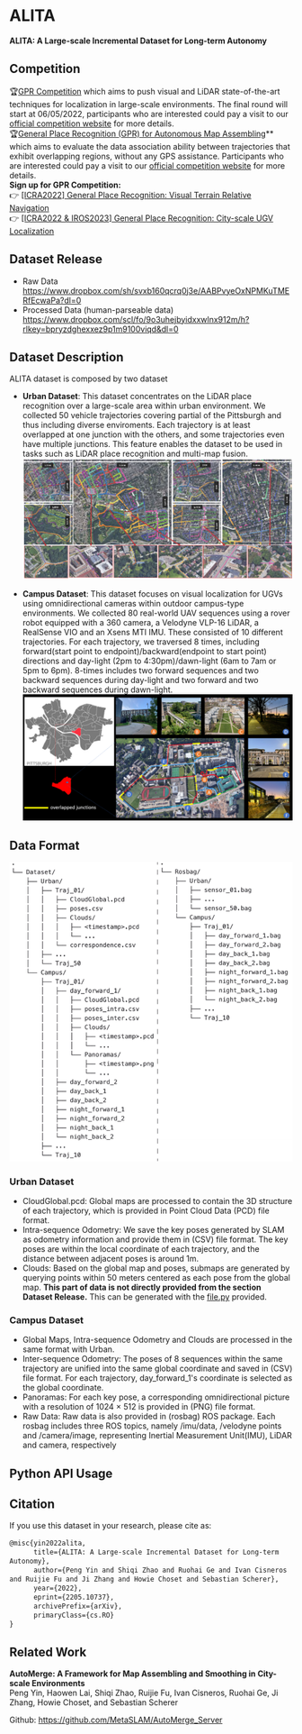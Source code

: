 # ALITA
**ALITA: A Large-scale Incremental Dataset for Long-term Autonomy**

## Competition
:trophy:[GPR Competition](https://github.com/MetaSLAM/GPR_Competition/tree/main) which aims to push visual and LiDAR state-of-the-art techniques for localization in large-scale environments. The final round will start at 06/05/2022, participants who are interested could pay a visit to our [official competition website](https://sites.google.com/andrew.cmu.edu/gpr-competition/) for more details.</br>
:trophy:[General Place Recognition (GPR) for Autonomous Map Assembling](https://metaslam.github.io/competitions/iros2023/)** which aims to evaluate the data association ability between trajectories that exhibit overlapping regions, without any GPS assistance. Participants who are interested could pay a visit to our [official competition website](https://www.aicrowd.com/challenges/icra2022-general-place-recognition-visual-terrain-relative-navigation/) for more details.</br>
  **Sign up for GPR Competition:**</br>
    :point_right: [[ICRA2022] General Place Recognition: Visual Terrain Relative Navigation](https://www.aicrowd.com/challenges/icra2022-general-place-recognition-visual-terrain-relative-navigation/)</br>
  :point_right: [[ICRA2022 & IROS2023] General Place Recognition: City-scale UGV Localization](https://www.aicrowd.com/challenges/icra2022-general-place-recognition-city-scale-ugv-localization/)

## Dataset Release 

* Raw Data https://www.dropbox.com/sh/svxb160qcrq0j3e/AABPvyeOxNPMKuTMERfEcwaPa?dl=0
* Processed Data (human-parseable data) https://www.dropbox.com/scl/fo/9o3uhejbyidxxwlnx912m/h?rlkey=bpryzdghexxez9p1m9100viqd&dl=0
  
## Dataset Description

ALITA dataset is composed by two dataset

- **Urban Dataset**: This dataset concentrates on the LiDAR place recognition over a large-scale area within urban environment. We collected 50 vehicle trajectories covering partial of the Pittsburgh and thus including diverse enviroments. Each trajectory is at least overlapped at one junction with the others, and some trajectories even have multiple junctions. This feature enables the dataset to be used in tasks such as LiDAR place recognition and multi-map fusion.
  ![urban](docs/pics/urban.png)

- **Campus Dataset**: This dataset focuses on visual localization for UGVs using omnidirectional cameras within outdoor campus-type environments. We collected 80 real-world UAV sequences using a rover robot equipped with a 360 camera, a Velodyne VLP-16 LiDAR, a RealSense VIO and an Xsens MTI IMU. These consisted of 10 different trajectories. For each trajectory, we traversed 8 times, including forward(start point to endpoint)/backward(endpoint to start point) directions and day-light (2pm to 4:30pm)/dawn-light (6am to 7am or 5pm to 6pm). 8-times includes two forward sequences and two backward sequences during day-light and two forward and two backward sequences during dawn-light.
  ![campus](docs/pics/campus.png)

## Data Format
![file_structure](docs/pics/file_structure.png)

### Urban Dataset
- CloudGlobal.pcd: Global maps are processed to contain
the 3D structure of each trajectory, which is provided
in Point Cloud Data (PCD) file format.
- Intra-sequence Odometry: We save the key poses
generated by SLAM as odometry information and
provide them in (CSV) file format. The key poses are
within the local coordinate of each trajectory, and the
distance between adjacent poses is around 1m.
- Clouds: Based on the global map and poses, submaps
are generated by querying points within 50 meters
centered as each pose from the global map. **This part
of data is not directly provided from the section Dataset Release.** 
This can be generated with the [file.py](file.py) provided.

### Campus Dataset
- Global Maps, Intra-sequence Odometry and Clouds
are processed in the same format with Urban.
- Inter-sequence Odometry: The poses of 8
sequences within the same trajectory are unified into
the same global coordinate and saved in (CSV) file
format. For each trajectory, day_forward_1's coordinate
is selected as the global coordinate.
- Panoramas: For each key pose, a corresponding
omnidirectional picture with a resolution of 1024 ×
512 is provided in (PNG) file format.
- Raw Data: Raw data is also provided in (rosbag)
ROS package. Each rosbag includes three ROS
topics, namely /imu/data, /velodyne points and
/camera/image, representing Inertial Measurement
Unit(IMU), LiDAR and camera, respectively

## Python API Usage

## Citation

If you use this dataset in your research, please cite as:

```
@misc{yin2022alita,
      title={ALITA: A Large-scale Incremental Dataset for Long-term Autonomy}, 
      author={Peng Yin and Shiqi Zhao and Ruohai Ge and Ivan Cisneros and Ruijie Fu and Ji Zhang and Howie Choset and Sebastian Scherer},
      year={2022},
      eprint={2205.10737},
      archivePrefix={arXiv},
      primaryClass={cs.RO}
}
```

## Related Work
**AutoMerge: A Framework for Map Assembling and Smoothing in City-scale Environments**</br>
Peng Yin, Haowen Lai, Shiqi Zhao, Ruijie Fu, Ivan Cisneros, Ruohai Ge, Ji Zhang, Howie Choset, and Sebastian Scherer

Github: https://github.com/MetaSLAM/AutoMerge_Server
